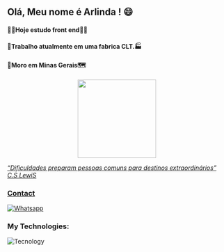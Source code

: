 ## Olá, Meu nome é **Arlinda** ! 😄
#### 👩‍💻Hoje estudo front end👩‍🎓
#### 📂Trabalho atualmente em uma fabrica CLT.🏭
#### 🏡Moro em Minas Gerais🗺️

<div align="center">
  <a href="https://github.com/arlindaps">
  <img height="180em" src="https://github-readme-stats.vercel.app/api?username=arlindaps&show_icons=true&theme=dracula&include_all_commits=true&count_private=true"/>
 
</div>

 _“Dificuldades preparam pessoas comuns para destinos extraordinários” C.S LewiS_

### Contact
[![Whatsapp](https://img.shields.io/badge/WhatsApp-25D366?style=for-the-badge&logo=whatsapp&logoColor=white)](https://wa.me/5537998369232) 

### My Technologies:
![Tecnology](https://github-readme-stats.vercel.app/api/top-langs/?username=arlindaps&theme=gruvbox)

